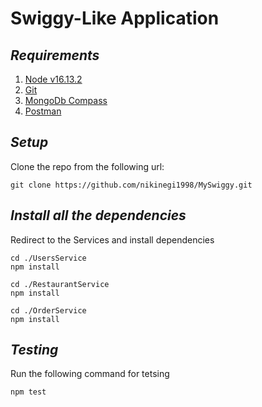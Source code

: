 # Swiggy-Like Application

## _Requirements_
1. [Node v16.13.2](https://nodejs.org/en/download/)
3. [Git](https://git-scm.com/downloads)
4. [MongoDb Compass](https://www.mongodb.com/try/download/compass)
5. [Postman](https://www.postman.com/downloads/)

## _Setup_
Clone the repo from the following url:
```
git clone https://github.com/nikinegi1998/MySwiggy.git
```

## _Install all the dependencies_

Redirect to the Services and install dependencies
```
cd ./UsersService
npm install 
```

```
cd ./RestaurantService
npm install 
```

```
cd ./OrderService
npm install 
```

## _Testing_

Run the following command for tetsing
```
npm test
```
